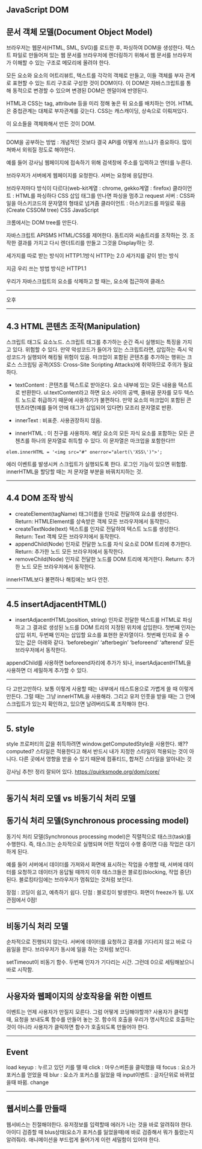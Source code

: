 ## JavaScript DOM

## 문서 객체 모델(Document Object Model)

브라우저는 웹문서(HTML, SML, SVG)를 로드한 후, 파싱하여 DOM을 생성한다. 텍스트 파일로 만들어져 있는 웹 문서를 브라우저에 렌더링하기 위해서 웹 문서를 브라우저가 이해할 수 있는 구조로 메모리에 올려야 한다. 

모든 요소와 요소의 어트리뷰트, 텍스트를 각각의 객체로 만들고, 이들 객체를 부자 관계로 표현할 수 있는 트리 구조로 구성한 것이 DOM이다. 이 DOM은 자바스크립트를 통해 동적으로 변경할 수 있으며 변경된 DOM은 렌덜이에 반영된다. 

HTML과 CSS는 tag, attribute 등을 미리 정해 놓은 뒤 요소를 배치하는 언어. HTML은 중첩관계는 대체로 부자관계를 갖는다. CSS는 캐스캐이딩, 상속으로 이뤄져있다.

이 요소들을 객체화해서 만든 것이 DOM.

---
DOM을 공부하는 방법 : 개념적인 것보다 결국 API를 어떻게 쓰느냐가 중요하다. 많이 쳐봐서 외워질 정도로 해야한다.

예를 들어 강사님 웹페이지에 접속하기 위해
검색창에 주소를 입력하고 엔터를 누른다.

브라우저가 서버에게 웹페이지를 요청한다. 서버는 요청에 응답한다. 

브라우저마다 방식이 다르다(web-kit계열 : chrome, gekko계열 : firefox)
클라이언트 : HTML를 파싱하다 CSS 삽입 태그를 만나면 파싱을 멈추고 request
서버 : CSS파일을 아스키코드의 문자열의 형태로 넘겨줌
클라이언트 : 아스키코드를 파일로 묶음(Create CSSOM tree)
CSS
JavaScript

크롬에서는 DOM tree를 만든다.

자바스크립트 APISMS HTML/CSS를 제어한다. 돔트리와 씨솜트리를 조작하는 것. 조작한 결과를 가지고 다시 렌더트리를 만들고 그것을 Display하는 것.

세가지를 따로 받는 방식이 HTTP1.1방식
HTTP는 2.0 세가지를 같이 받는 방식

지금 우리 쓰는 방법 방식은 HTTP1.1

우리가 자바스크립트의 요소를 삭제하고 할 때는, 요소에 접근하여 클래스

---
오후

---
## 4.3 HTML 콘텐츠 조작(Manipulation)

스크립트 태그도 요소노드. 스크립트 태그를 추가하는 순간 즉시 실행되는 특징을 가지고 있다. 위험할 수 있다. 만약 악성코드가 들어가 있는 스크립트라면, 삽입하는 즉시 악성코드가 실행되어 해킹될 위험이 있음. 마크업이 포함된 콘텐츠를 추가하는 행위는 크로스 스크립팅 공격(XSS: Cross-Site Scripting Attacks)에 취약하므로 주의가 필요하다.

- textContent : 콘텐츠를 텍스트로 받아온다. 요소 내부에 있는 모든 내용을 텍스트로 반환한다. ul.textContent라고 하면 요소 사이의 공백, 줄바꿈 문자를 모두 텍스트 노드로 취급하기 때문에 사용하기가 불편하다. 만약 요소의 마크업이 포함된 콘텐츠라면(예를 들어 안에 태그가 삽입되어 있다면) 모조리 문자열로 반환.

- innerText : 비표준. 사용권장하지 않음.

- innerHTML : 이 친구를 사용하자. 해당 요소의 모든 자식 요소를 포함하는 모든 콘첸츠를 하나의 문자열로 취득할 수 있다. 이 문자열은 마크업을 포함한다!!!

```
elem.innerHTML = '<img src="#" onerror="alert(\'XSS\')">';
```
에러 이벤트를 발생시켜 스크립트가 실행되도록 한다. 로그인 기능이 있으면 위험함. innerHTML을 할당할 때는 저 문자열 부분을 바꿔치지하는 것. 

---
## 4.4 DOM 조작 방식

- createElement(tagName)
태그이름을 인자로 전달하여 요소를 생성한다.
Return: HTMLElement를 상속받은 객체
모든 브라우저에서 동작한다.
- createTextNode(text)
텍스트를 인자로 전달하여 텍스트 노드를 생성한다.
Return: Text 객체
모든 브라우저에서 동작한다.
- appendChild(Node)
인자로 전달한 노드를 자식 요소로 DOM 트리에 추가한다.
Return: 추가한 노드
모든 브라우저에서 동작한다.
- removeChild(Node)
인자로 전달한 노드를 DOM 트리에 제거한다.
Return: 추가한 노드
모든 브라우저에서 동작한다.

innerHTML보다 불편하나 해킹에는 보다 안전.

---
## 4.5 insertAdjacentHTML()

- insertAdjacentHTML(position, string)
인자로 전달한 텍스트를 HTML로 파싱하고 그 결과로 생성된 노드를 DOM 트리의 지정된 위치에 삽입한다. 첫번째 인자는 삽입 위치, 두번째 인자는 삽입할 요소를 표현한 문자열이다. 첫번째 인자로 올 수 있는 값은 아래와 같다.
‘beforebegin’
‘afterbegin’
‘beforeend’
‘afterend’
모든 브라우저에서 동작한다.

appendChild를 사용하면 beforeend자리에 추가가 되나, insertAdjacentHTML을 사용하면 더 세밀하게 추가할 수 있다.

---
다 고만고만하다. 보통 이렇게 사용할 때는 내부에서 테스트용으로 가볍게 쓸 때 이렇게 만든다. 그럴 때는 그냥 innerHTML을 사용해라. 그리고 유저 인풋을 받을 때는 그 안에 스크립트가 있는지 확인하고, 있으면 날려버리도록 조작해야 한다.

---
## 5. style

style 프로퍼티의 값을 취득하려면 window.getComputedStyle을 사용한다. 
왜?? computed? 
스타일은 적용한다고 해서 반드시 내가 지정한 스타일이 적용되는 것이 아니다. 다른 곳에서 영향을 받을 수 있기 때문에 컴퓨티드, 합쳐진 스타일을 알아내는 것

강사님 추천! 정리 잘되어 있다.
https://quirksmode.org/dom/core/

---
## 동기식 처리 모델 vs 비동기식 처리 모델

## 동기식 처리 모델(Synchronous processing model)

동기식 처리 모델(Synchronous processing model)은 직렬적으로 태스크(task)를 수행한다. 즉, 태스크는 순차적으로 실행되며 어떤 작업이 수행 중이면 다음 작업은 대기하게 된다.

예를 들어 서버에서 데이터를 가져와서 화면에 표시하는 작업을 수행할 때, 서버에 데이터를 요청하고 데이터가 응답될 때까지 이후 태스크들은 블로킹(blocking, 작업 중단)된다. 블로킹타임에는 브라우저가 멈춰있는 것처럼 보인다.

장점 : 코딩이 쉽고, 예측하기 쉽다.
단점 : 블로킹이 발생한다. 화면이 freeze가 됨. UX관점에서 0점!

---
## 비동기식 처리 모델

순차적으로 진행되지 않는다. 서버에 데이터를 요청하고 결과를 기다리지 않고 바로 다음일을 한다. 브라우저가 동시에 일을 하는 것처럼 보인다. 

setTimeout이 비동기 함수. 두번째 인자가 기다리는 시간. 그런데 0으로 세팅해놨으니 바로 시작함.

---
## 사용자와 웹페이지의 상호작용을 위한 이벤트

이벤트는 언제 사용자가 만질지 모른다. 그럼 어떻게 코딩해야할까?
사용자가 클릭할 때, 요청을 보내도록 함수를 만들어 놓는 것.
함수의 호출을 우리가 명시적으로 호출하는 것이 아니라 사용자가 클릭하면 함수가 호출되도록 만들어야 한다.

---
## Event

load
keyup : 누르고 있던 키를 뗄 때
click : 마우스버튼을 클릭했을 때
focus : 요소가 포커스를 얻었을 때
blur : 요소가 포커스를 잃었을 때
input이벤트 : 글자단위로 바뀌었을때 바뀜.
change

---
## 웹서비스를 만들때

웹서비스는 친절해야한다. 
유저정보를 입력할때 에러가 나는 것을 바로 알려줘야 한다.
아이디 검증할 때 blus상태(요소가 포커스를 잃었을때)에 바로 검증해서 뭐가 틀렸는지 알려줘라. 애니메이션을 부드럽게 들어가게 이런 세밀함이 있어야 한다.

